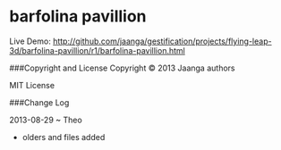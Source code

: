 barfolina pavillion
===================

Live Demo: http://github.com/jaanga/gestification/projects/flying-leap-3d/barfolina-pavillion/r1/barfolina-pavillion.html


###Copyright and License
Copyright &copy; 2013 Jaanga authors

MIT License

###Change Log

2013-08-29 ~ Theo
* olders and files added